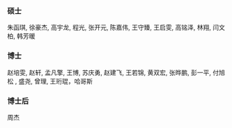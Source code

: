 ### 硕士
朱函琪, 徐豪杰, 高宇龙, 程光, 张开元, 陈嘉伟, 王守臻, 王启雯, 高铭泽, 林翔, 闫文柏, 韩芳暖

### 博士

赵培雯, 赵轩, 孟凡擎, 王博, 苏庆勇, 赵建飞, 王若锦, 黄双宏, 张晔鹏, 彭一平, 付旭松
, 盛尧, 曾理, 王珩琨，哈哥斯

### 博士后
周杰